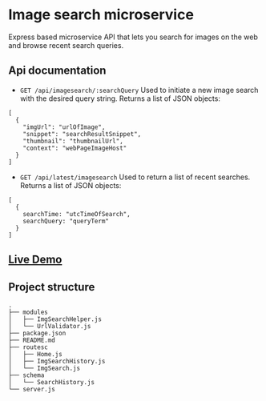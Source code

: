 # Image search microservice

Express based microservice API that lets you search for images on the web and browse recent search queries.

## Api documentation

* `GET /api/imagesearch/:searchQuery`
  Used to initiate a new image search with the desired query string. Returns a list of JSON objects:
```
[
  {
    "imgUrl": "urlOfImage",
    "snippet": "searchResultSnippet",
    "thumbnail": "thumbnailUrl",
    "context": "webPageImageHost"
  }
]
```
* `GET /api/latest/imagesearch`
  Used to return a list of recent searches. Returns a list of JSON objects:
```
[
  {
    searchTime: "utcTimeOfSearch",
    searchQuery: "queryTerm"
  }
]
```

## [Live Demo](https://imgsearchly.herokuapp.com/)

## Project structure
```
.
├── modules
│   ├── ImgSearchHelper.js
│   └── UrlValidator.js
├── package.json
├── README.md
├── routesc
│   ├── Home.js
│   ├── ImgSearchHistory.js
│   └── ImgSearch.js
├── schema
│   └── SearchHistory.js
└── server.js

```